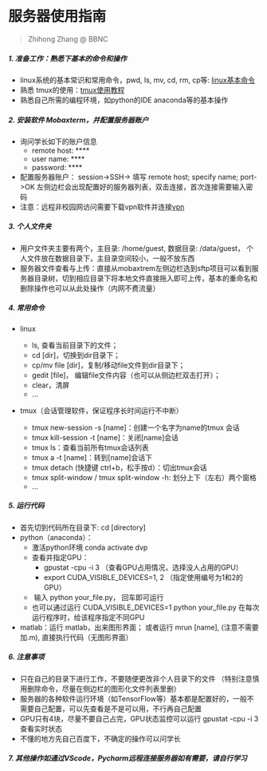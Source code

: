 # 服务器使用指南

> Zhihong Zhang @ BBNC

##### 1.  准备工作：熟悉下基本的命令和操作

  * linux系统的基本常识和常用命令，pwd, ls, mv, cd, rm, cp等: [linux基本命令](https://www.cnblogs.com/hzy168/p/10313441.html)
  * 熟悉 tmux的使用：[tmux使用教程](http://www.ruanyifeng.com/blog/2019/10/tmux.html)
  * 熟悉自己所需的编程环境，如python的IDE anaconda等的基本操作

##### 2. 安装软件 Mobaxterm，并配置服务器账户
- 询问学长如下的账户信息
  - remote host: \****
  - user name: \****
  - password: \****
-   配置服务器账户： session->SSH-> 填写 remote host; specify name; port->OK 左侧边栏会出现配置好的服务器列表，双击连接，首次连接需要输入密码
- 注意：远程非校园网访问需要下载vpn软件并连接[vpn](http://info.tsinghua.edu.cn/out/help.jsp)

##### 3. 个人文件夹

  - 用户文件夹主要有两个，主目录: /home/guest, 数据目录: /data/guest， 个人文件放在数据目录下，主目录空间较小，一般不放东西
  - 服务器文件查看与上传：直接从mobaxtrem左侧边栏选到sftp项目可以看到服务器目录树，切到相应目录下将本地文件直接拖入即可上传，基本的重命名和删除操作也可以从此处操作（内网不费流量）

##### 4. 常用命令

  - linux

    - ls, 查看当前目录下的文件； 
    - cd [dir]，切换到dir目录下；
    - cp/mv file [dir]，复制/移动file文件到dir目录下；
    - gedit [file]， 编辑file文件内容（也可以从侧边栏双击打开）； 
    - clear，清屏
    - ...
  - tmux（会话管理软件，保证程序长时间运行不中断）
    - tmux new-session -s [name]：创建一个名字为name的tmux 会话
    - tmux kill-session -t [name]：关闭[name]会话
    - tmux ls：查看当前所有tmux会话列表
    - tmux a -t [name]：转到[name]会话下
    -  tmux detach (快捷键 ctrl+b，松手按d）：切出tmux会话
    - tmux split-window / tmux split-window -h: 划分上下（左右）两个窗格 
    - ...

##### 5. 运行代码

   - 首先切到代码所在目录下: cd [directory]
   - python（anaconda）：
     - 激活python环境 conda activate dvp
     - 查看并指定GPU：
       - gpustat -cpu -i 3 （查看GPU占用情况，选择没人占用的GPU）
       - export CUDA_VISIBLE_DEVICES=1, 2 （指定使用编号为1和2的GPU）
     - ​	输入 python  your_file.py， 回车即可运行
     - 也可以通过运行 CUDA_VISIBLE_DEVICES=1   python  your_file.py 在每次运行程序时，给该程序指定不同GPU
   - matlab：运行 matlab，出来图形界面； 或者运行 mrun [name], (注意不需要加.m), 直接执行代码（无图形界面）

##### 6. 注意事项

  - 只在自己的目录下进行工作，不要随便更改非个人目录下的文件 （特别注意慎用删除命令，尽量在侧边栏的图形化文件列表里删）
  - 服务器的各种软件运行环境（如TensorFlow等）基本都是配置好的，一般不需要自己配置，可以先查看是不是可以用，不行再自己配置
  - GPU只有4块，尽量不要自己占完，GPU状态监控可以运行 gpustat -cpu -i 3 查看实时状态
  - 不懂的地方先自己百度下，不确定的操作可以问学长

##### 7. 其他操作如通过VScode，Pycharm远程连接服务器如有需要，请自行学习

   

